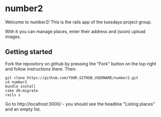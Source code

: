 # number2

Welcome to number2! This is the rails app of the tuesdays project
group.

With it you can manage places, enter their address and (soon) upload
images.

## Getting started

Fork the repository on github by pressing the "Fork" button on the top
right and follow instructions there. Then:

    git clone https://github.com/YOUR_GITHUB_USERNAME/number2.git
    cd number2
    bundle install
    rake db:migrate
    rails s

Go to http://localhost:3000/ - you should see the headline "Listing
places" and an empty list.
